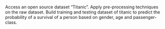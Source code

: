 Access an open source dataset “Titanic”.
Apply pre-processing techniques on the raw dataset. Build training and testing dataset of titanic to predict the probability of a survival of a
person based on gender, age and passenger-class.
